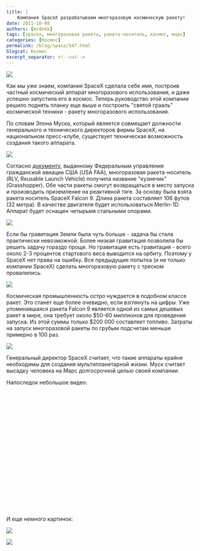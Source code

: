 ```yaml
---
title: |
    Компания SpaceX разрабатываем многоразовую космическую ракету!
date: 2011-10-08
authors: [mrdekk]
tags: [spacex, многоразовая ракета, ракета-носитель, космос, марс]
categories: [Космос]
permalink: /blog/space/547.html
blogcat: Космос
excerpt_separator: <!--cut-->
---
```



![](http://itw66.ru/uploads/images/00/00/01/2011/10/08/2e6196.jpg)


Как мы уже знаем, компания SpaceX сделала себе имя, построив частный космический аппарат многоразового использования, и даже успешно запустила его в космос. Теперь руководство этой компании решило поднять планку еще выше и построить "святой грааль" космической техники - ракету многоразового использования. 

По словам Элона Муска, который является совмещает должности генерального и технического директоров фирмы SpaceX, на национальном пресс-клубе, существует техническая возможность создания такого аппарата.


<!--cut-->



![](http://itw66.ru/uploads/images/00/00/01/2011/10/08/0a4059.jpg)


Согласно [документу](http://www.faa.gov/about/office_org/headquarters_offices/ast/media/20110922%20SpaceX%20Grasshopper%20Draft%20EA.Final.pdf), выданному Федеральным управление гражданской авиации США (USA FAA), многоразовая ракета-носитель (RLV, Reusable Launch Vehicle) получила название "кузнечик" (Grasshopper). Обе части ракеты смогут возвращаться в место запуска и производить приземление на реактивной тяге. За основу была взята ракета носитель SpaceX Falcon 9. Длина ракета составляет 106 футов (32 метра). В качестве двигателя будет использоваться Merlin-1D. Аппарат будет оснащен четырьмя стальными опорами. 


![](http://itw66.ru/uploads/images/00/00/01/2011/10/08/5e62ab.jpg)


Если бы гравитация Земли была чуть больше - задача бы стала практически невозможной. Более низкая гравитация позволила бы решить задачу гораздо проще. Но гравитация есть гравитация - всего около 2-3 процентов стартового веса выводится на орбиту. Поэтому у SpaceX нет права на ошибку. Все предыдущие попытка (и не только компании SpaceX) сделать многоразовую ракету с треском провалились.


![](http://itw66.ru/uploads/images/00/00/01/2011/10/08/d2d475.jpg)


Космическая промышленность остро нуждается в подобном классе ракет. Это станет еще более очевидно, если взглянуть на цифры. Уже упоминавшаяся ракета Falcon 9 является одной из самых дешевых ракет в мире, она требует около $50-60 миллионов для проведения запуска. Из этой суммы только $200 000 составляет топливо. Затраты на запуск многоразовой ракеты по грубым подсчетам меньше примерно в 100 раз.


![](http://itw66.ru/uploads/images/00/00/01/2011/10/08/68d03a.jpg)


Генеральный директор SpaceX считает, что такие аппараты крайне необходимы для создания мультипланетарной жизни. Муск считает высадку человека на Марс долгосрочной целью своей компании. 

Напоследок небольшое видео:

<object width="560" height="315"><param name="movie" value="http://www.youtube.com/v/p176UpWQOs4?version=3&amp;hl=ru_RU"></param><param name="allowFullScreen" value="true"></param><param name="allowscriptaccess" value="always"></param><embed src="http://www.youtube.com/v/p176UpWQOs4?version=3&amp;hl=ru_RU" type="application/x-shockwave-flash" width="560" height="315" allowscriptaccess="always" allowfullscreen="true"></embed></object>

И еще немного картинок:


![](http://itw66.ru/uploads/images/00/00/01/2011/10/08/b436e1.jpg)


![](http://itw66.ru/uploads/images/00/00/01/2011/10/08/407dad.jpg)


